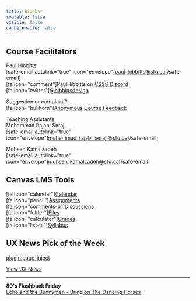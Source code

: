 ```yaml
---
title: Sidebar
routable: false
visible: false
cache_enable: false
---
```


## Course Facilitators
Paul Hibbitts  
[safe-email autolink="true" icon="envelope"]paul_hibbitts@sfu.ca[/safe-email]  
[fa icon="comment"]PaulHibbitts on [CSSS Discord](https://t.co/GZQUc6iVjS)  
[fa icon="twitter"][@hibbittsdesign](https://twitter.com/hibbittsdesign)  

Suggestion or complaint?  
[fa icon="bullhorn"][Anonymous Course Feedback](https://oet.sandcats.io/shared/8RNhsuwwqQQAce71Yy3DRt_wNLPV6WNtyfnvIMMYFyi)  

Teaching Assistants  
Mohammad Rajabi Seraji  
[safe-email autolink="true" icon="envelope"]mohammad_rajabi_seraji@sfu.ca[/safe-email]

Mohsen Kamalzadeh  
[safe-email autolink="true" icon="envelope"]mohsen_kamalzadeh@sfu.ca[/safe-email]

## Canvas LMS Tools
[fa icon="calendar"][Calendar](https://canvas.sfu.ca/calendar)  
[fa icon="pencil"][Assignments](https://canvas.sfu.ca/courses/53207/assignments)  
[fa icon="comments-o"][Discussions](https://canvas.sfu.ca/courses/53207/discussion_topics)   
[fa icon="folder"][Files](https://canvas.sfu.ca/courses/53207/files)   
[fa icon="calculator"][Grades](https://canvas.sfu.ca/courses/53207/gradebook)  
[fa icon="list-ul"][Syllabus](https://canvas.sfu.ca/courses/53207/assignments/syllabus)  

## UX News Pick of the Week
[plugin:page-inject](../ux-news-pick-of-the-week)

[View UX News](../ux-news)  

<hr>

**80's Flashback Friday**  
[Echo and the Bunnymen - Bring on The Dancing Horses](https://www.youtube.com/watch?v=V_bJf3foa5I)
